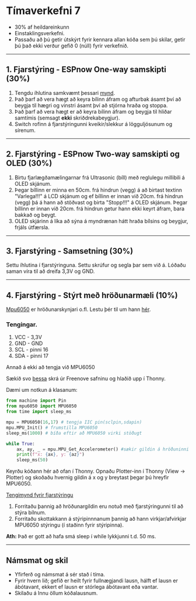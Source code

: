 # Tímaverkefni 7

- 30% af heildareinkunn
- Einstaklingsverkefni.
- Passaðu að þú getir útskýrt fyrir kennara allan kóða sem þú skilar, getir þú það ekki verður gefið 0 (núll) fyrir verkefnið.

---

## 1. Fjarstýring - ESPnow One-way samskipti (30%)

1. Tengdu íhlutina samkvæmt þessari [mynd](https://raw.githubusercontent.com/VESM2VT/ESP32/refs/heads/main/myndir/fjarstyring_h24.png).
1. Það þarf að vera hægt að keyra bílinn áfram og afturbak ásamt því að beygja til hægri og vinstri ásamt því að stjórna hraða og stoppa.
1. Það þarf að vera hægt er að keyra bílinn áfram og beygja til hliðar samtímis (semsagt **ekki** skriðdrekabeygjur).
1. Switch rofinn á fjarstýringunni kveikir/slekkur á lögguljósunum og sírenum.

<!-- 1. Forritaðu skottakkann á stýripinnnanum þannig að hann virkjar/afvirkjar hvort bíllinn er sjálfkeyrandi. -->

---

## 2. Fjarstýring -  ESPnow Two-way samskipti og OLED (30%)

1. Birtu fjarlægðamælingarnar frá Ultrasonic (bíll) með reglulegu millibili á OLED skjánum. 
1. Þegar bíllinn er minna en 50cm. frá hindrun (vegg) á að birtast textinn "Varlega!!!" á LCD skjánum og ef bíllinn er innan við 20cm. frá hindrun (vegg) þá á hann að stöðvast og birta "Stopp!!!" á OLED skjánum. Þegar bíllinn er innan við 20cm. frá hindrun getur hann ekki keyrt áfram, bara bakkað og beygt.
1. OLED skjárinn á líka að sýna á myndrænan hátt hraða bílsins og beygjur, frjáls útfærsla.

---

## 3. Fjarstýring - Samsetning (30%)

Settu íhlutina í fjarstýringuna. Settu skrúfur og segla þar sem við á. Lóðaðu saman víra til að dreifa 3,3V og GND.

---

## 4. Fjarstýring - Stýrt með hröðunarmæli (10%)

[Mpu6050](https://www.electronicwings.com/storage/PlatformSection/TopicContent/138/icon/MPU6050.jpg) er hröðunarskynjari o.fl. Lestu þér til um hann [hér](https://www.electronicwings.com/sensors-modules/mpu6050-gyroscope-accelerometer-temperature-sensor-module).

### Tengingar.
1. VCC - 3,3V
2. GND - GND
3. SCL - pinni 16
4. SDA - pinni 17

Annað á ekki að tengja við MPU6050

Sækið svo [þessa](https://github.com/Freenove/Freenove_Ultimate_Starter_Kit_for_ESP32_S3/blob/main/Python/Python_Libraries/mpu6050.py) skrá úr Freenove safninu og hlaðið upp í Thonny.

Dæmi um notkun á klasanum:
```python
from machine import Pin
from mpu6050 import MPU6050
from time import sleep_ms

mpu = MPU6050(16,17) # tengja IIC pin(sclpin,sdapin)
mpu.MPU_Init() # frumstilla MPU6050
sleep_ms(1000) # bíða eftir að MPU6050 virki stöðugt

while True:
    ax, ay, _ = mpu.MPU_Get_Accelerometer() #sækir gildin á hröðuninni
    print(f"x: {ax}, y: {az}")
    sleep_ms(50)
```

Keyrðu kóðann hér að ofan í Thonny. Opnaðu Plotter-inn í Thonny (View -> Plotter) og skoðaðu hvernig gildin á x og y breytast þegar þú hreyfir MPU6050. 

[Tengimynd fyrir fjarstýringu](https://raw.githubusercontent.com/VESM2VT/ESP32/refs/heads/main/myndir/fjarstyring_v25_mpu.png)

1. Forritaðu þannig að hröðunargildin eru notuð með fjarstýringunni til að stýra bílnum. 
1. Forritaðu skottakkann á stýripinnnanum þannig að hann virkjar/afvirkjar MPU6050 stýringu (í staðinn fyrir stýripinna).

**Ath:** Það er gott að hafa smá sleep í while lykkjunni t.d. 50 ms.

---

## Námsmat og skil
- Yfirferð og námsmat á sér stað í tíma. 
- Fyrir hvern lið; gefið er heilt fyrir fullnægjandi lausn, hálft ef lausn er ábótavant, ekkert ef lausn er stórlega ábótavant eða vantar. 
- Skilaðu á Innu öllum kóðalausnum.
